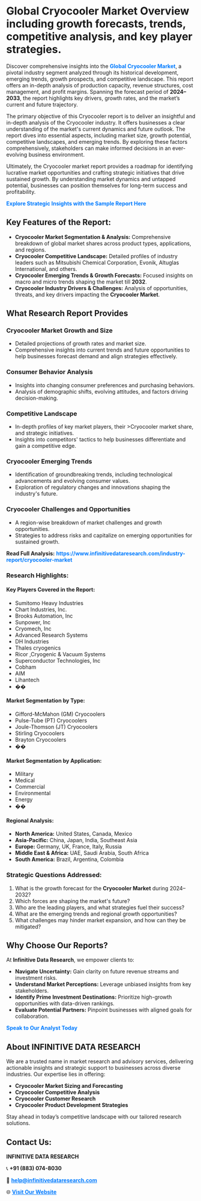 <h1>Global Cryocooler Market Overview including growth forecasts, trends, competitive analysis, and key player strategies.</h1>
<p>
Discover comprehensive insights into the 
<a href="https://www.infinitivedataresearch.com/industry-report/cryocooler-market" rel="dofollow" style="color: #007BFF; text-decoration: none;"><strong>Global Cryocooler Market</strong></a>, a pivotal industry segment analyzed through its historical development, emerging trends, growth prospects, and competitive landscape. This report offers an in-depth analysis of production capacity, revenue structures, cost management, and profit margins. Spanning the forecast period of <strong>2024–2033</strong>, the report highlights key drivers, growth rates, and the market’s current and future trajectory.
</p>
<p>
The primary objective of this Cryocooler report is to deliver an insightful and in-depth analysis of the Cryocooler industry. It offers businesses a clear understanding of the market's current dynamics and future outlook. The report dives into essential aspects, including market size, growth potential, competitive landscapes, and emerging trends. By exploring these factors comprehensively, stakeholders can make informed decisions in an ever-evolving business environment.
</p>
<p>
Ultimately, the Cryocooler market report provides a roadmap for identifying lucrative market opportunities and crafting strategic initiatives that drive sustained growth. By understanding market dynamics and untapped potential, businesses can position themselves for long-term success and profitability.
</p>
<p>
<a href="https://www.infinitivedataresearch.com/request-sample/reportId=109837" style="color: #007BFF; text-decoration: none;"><strong>Explore Strategic Insights with the Sample Report Here</strong></a>
</p>

<h2>Key Features of the Report:</h2>
<ul>
<li><strong>Cryocooler Market Segmentation & Analysis:</strong> Comprehensive breakdown of global market shares across product types, applications, and regions.</li>
<li><strong>Cryocooler Competitive Landscape:</strong> Detailed profiles of industry leaders such as Mitsubishi Chemical Corporation, Evonik, Altuglas International, and others.</li>
<li><strong>Cryocooler Emerging Trends & Growth Forecasts:</strong> Focused insights on macro and micro trends shaping the market till <strong>2032</strong>.</li>
<li><strong>Cryocooler Industry Drivers & Challenges:</strong> Analysis of opportunities, threats, and key drivers impacting the <strong>Cryocooler Market</strong>.</li>
</ul>

<h2>What Research Report Provides</h2>
<h3>Cryocooler Market Growth and Size</h3>
<ul>
<li>Detailed projections of growth rates and market size.</li>
<li>Comprehensive insights into current trends and future opportunities to help businesses forecast demand and align strategies effectively.</li>
</ul>

<h3>Consumer Behavior Analysis</h3>
<ul>
<li>Insights into changing consumer preferences and purchasing behaviors.</li>
<li>Analysis of demographic shifts, evolving attitudes, and factors driving decision-making.</li>
</ul>

<h3>Competitive Landscape</h3>
<ul>
<li>In-depth profiles of key market players, their >Cryocooler market share, and strategic initiatives.</li>
<li>Insights into competitors' tactics to help businesses differentiate and gain a competitive edge.</li>
</ul>

<h3>Cryocooler Emerging Trends</h3>
<ul>
<li>Identification of groundbreaking trends, including technological advancements and evolving consumer values.</li>
<li>Exploration of regulatory changes and innovations shaping the industry's future.</li>
</ul>

<h3>Cryocooler Challenges and Opportunities</h3>
<ul>
<li>A region-wise breakdown of market challenges and growth opportunities.</li>
<li>Strategies to address risks and capitalize on emerging opportunities for sustained growth.</li>
</ul>
<p><strong>Read Full Analysis:</strong> <a href="https://www.infinitivedataresearch.com/industry-report/cryocooler-market" rel="dofollow" style="color: #007BFF; text-decoration: none;"><strong>https://www.infinitivedataresearch.com/industry-report/cryocooler-market</strong></a></p>
<h3>Research Highlights:</h3>
<h4>Key Players Covered in the Report:</h4>
<ul><li>Sumitomo Heavy Industries</li><li>Chart Industries, Inc.</li><li>Brooks Automation, Inc</li><li>Sunpower, Inc</li><li>Cryomech, Inc</li><li>Advanced Research Systems</li><li>DH Industries</li><li>Thales cryogenics</li><li>Ricor ,Cryogenic &amp; Vacuum Systems</li><li>Superconductor Technologies, Inc</li><li>Cobham</li><li>AIM</li><li>Lihantech</li><li>��</li></ul>
<h4>Market Segmentation by Type:</h4>
<ul><li>Gifford-McMahon (GM) Cryocoolers</li><li>Pulse-Tube (PT) Cryocoolers</li><li>Joule-Thomson (JT) Cryocoolers</li><li>Stirling Cryocoolers</li><li>Brayton Cryocoolers</li><li>��</li></ul>
<h4>Market Segmentation by Application:</h4>
<ul><li>Military</li><li>Medical</li><li>Commercial</li><li>Environmental</li><li>Energy</li><li>��</li></ul>

<h4>Regional Analysis:</h4>
<ul>
<li><strong>North America:</strong> United States, Canada, Mexico</li>
<li><strong>Asia-Pacific:</strong> China, Japan, India, Southeast Asia</li>
<li><strong>Europe:</strong> Germany, UK, France, Italy, Russia</li>
<li><strong>Middle East & Africa:</strong> UAE, Saudi Arabia, South Africa</li>
<li><strong>South America:</strong> Brazil, Argentina, Colombia</li>
</ul>

<h3>Strategic Questions Addressed:</h3>
<ol>
<li>What is the growth forecast for the <strong>Cryocooler Market</strong> during 2024–2032?</li>
<li>Which forces are shaping the market's future?</li>
<li>Who are the leading players, and what strategies fuel their success?</li>
<li>What are the emerging trends and regional growth opportunities?</li>
<li>What challenges may hinder market expansion, and how can they be mitigated?</li>
</ol>

<h2>Why Choose Our Reports?</h2>
<p>At <strong>Infinitive Data Research</strong>, we empower clients to:</p>
<ul>
<li><strong>Navigate Uncertainty:</strong> Gain clarity on future revenue streams and investment risks.</li>
<li><strong>Understand Market Perceptions:</strong> Leverage unbiased insights from key stakeholders.</li>
<li><strong>Identify Prime Investment Destinations:</strong> Prioritize high-growth opportunities with data-driven rankings.</li>
<li><strong>Evaluate Potential Partners:</strong> Pinpoint businesses with aligned goals for collaboration.</li>
</ul>
<p><a href="https://www.infinitivedataresearch.com/industry-report/cryocooler-market" rel="dofollow" style="color: #007BFF; text-decoration: none;"><strong>Speak to Our Analyst Today</strong></a></p>

<h2>About INFINITIVE DATA RESEARCH</h2>
<p>We are a trusted name in market research and advisory services, delivering actionable insights and strategic support to businesses across diverse industries. Our expertise lies in offering:</p>
<ul>
<li><strong>Cryocooler Market Sizing and Forecasting</strong></li>
<li><strong>Cryocooler Competitive Analysis</strong></li>
<li><strong>Cryocooler Customer Research</strong></li>
<li><strong>Cryocooler Product Development Strategies</strong></li>
</ul>
<p>Stay ahead in today’s competitive landscape with our tailored research solutions.</p>

<h2>Contact Us:</h2>
<p><strong>INFINITIVE DATA RESEARCH</strong></p>
<p>📞 <strong>+91 (883) 074-8030</strong></p>
<p>📧 <strong><a href="mailto:help@infinitivedataresearch.com" style="color: #007BFF;">help@infinitivedataresearch.com</a></strong></p>
<p>🌐 <strong><a href="https://www.infinitivedataresearch.com" rel="dofollow" style="color: #007BFF;">Visit Our Website</a></strong></p>